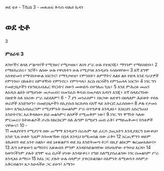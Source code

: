 ﻿
ወደ ቲቶ - Titus 3 - መጽሐፍ ቅዱስ ብሉይ ኪዳን
#  ወደ ቲቶ
3
### ምዕራፍ 3
ለገዦችና ለባለ ሥልጣኖች የሚገዙና የሚታዘዙ፥ ለበጎ ሥራ ሁሉ የተዘጋጁ፥ ማንንም የማይሰድቡ፥
2  የማይከራከሩ፥ ገሮች፥ ለሰው ሁሉ የዋህነትን ሁሉ የሚያሳዩ እንዲሆኑ ኣሳስባቸው።
3  እኛ ደግሞ አስቀድመን የማናስተውል ነበርንና፤ የማንታዘዝ፥ የምንስት፥ ለምኞትና ለልዩ ልዩ ተድላ እንደ ባሪያዎች የምንገዛ፥ በክፋትና በምቀኝነት የምንኖር፥ የምንጣላ፥ እርስ በርሳችን የምንጠላላ ነበርን።
4  ነገር ግን የመድኃኒታችን የእግዚአብሔር ቸርነትና ሰውን መውደዱ በተገለጠ ጊዜ፥
5  እንደ ምሕረቱ መጠን ለአዲስ ልደት በሚሆነው መታጠብና በመንፈስ ቅዱስ በመታደስ አዳነን እንጂ፥ እኛ ስላደረግነው በጽድቅ ስለ ነበረው ሥራ አይደለም፤
6 -
7  ያን መንፈስም፥ በጸጋው ጸድቀን በዘላለም ሕይወት ተስፋ ወራሾች እንድንሆን፥ በመድኃኒታችን በኢየሱስ ክርስቶስ በእኛ ላይ አትርፎ አፈሰሰው።
8  ቃሉ የታመነ ነው። እግዚአብሔርንም የሚያምኑት በመልካም ሥራ በጥንቃቄ እንዲጸኑ፥ እነዚህን አስረግጠህ እንድትናገር እፈቅዳለሁ። ይህ መልካምና ለሰዎች የሚጠቅም ነው፤
9  ነገር ግን ሞኝነት ካለው ምርመራና ከትውልዶች ታሪክ ከክርክርም ስለ ሕግም ከሚሆን ጠብ ራቅ፤ የማይጠቅሙና ከንቱዎች ናቸውና፤
10 -  
11  መለያየትን የሚያነሣ ሰው ጠማማ እንዲሆን በራሱም ላይ ፈርዶ ኃጢአትን እንዲያደርግ አውቀህ፥ አንድ ጊዜ ሁለት ጊዜም ከገሠጽኸው በኋላ እንዲህ ከሚመስል ሰው ራቅ።
12  አርጢሞንን ወይም ቲኪቆስን ወደ አንተ ስልክ፥ ወደ ኒቆጵልዮን ወደ እኔ እንድትመጣ ትጋ፤ በዚያ ልከርም ቈርጬአለሁና።
13  ሕግ አዋቂውን ዜማስንና አጵሎስን ምንም እንዳይጎድልባቸው በጉዞአቸው ተግተህ እርዳ።
14  ከወገናችንም ያሉት ደግሞ ፍሬ ቢሶች ሆነው እንዳይቀሩ፥ የግድ ስለሚያስፈልገው ነገር በመልካም ሥራ እንዲጸኑ ይማሩ።
15  ከእኔ ጋር ያሉት ሁሉ ሰላምታ ያቀርቡልሃል። በእምነት ለሚወዱን ሰላምታ አቅርብልን። ጸጋ ከሁላችሁ ጋር ይሁን፤ አሜን። 
